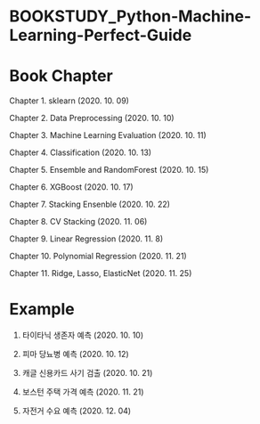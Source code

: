 # BOOKSTUDY_Python-Machine-Learning-Perfect-Guide

# Book Chapter
Chapter 1. sklearn (2020. 10. 09)

Chapter 2. Data Preprocessing (2020. 10. 10)

Chapter 3. Machine Learning Evaluation (2020. 10. 11)

Chapter 4. Classification (2020. 10. 13)

Chapter 5. Ensemble and RandomForest (2020. 10. 15)

Chapter 6. XGBoost (2020. 10. 17)

Chapter 7. Stacking Ensenble (2020. 10. 22)

Chapter 8. CV Stacking (2020. 11. 06)

Chapter 9. Linear Regression (2020. 11. 8)

Chapter 10. Polynomial Regression (2020. 11. 21)

Chapter 11. Ridge, Lasso, ElasticNet (2020. 11. 25)

# Example

1. 타이타닉 생존자 예측 (2020. 10. 10)

2. 피마 당뇨병 예측 (2020. 10. 12)

3. 캐글 신용카드 사기 검출 (2020. 10. 21)

4. 보스턴 주택 가격 예측 (2020. 11. 21)

5. 자전거 수요 예측 (2020. 12. 04)
